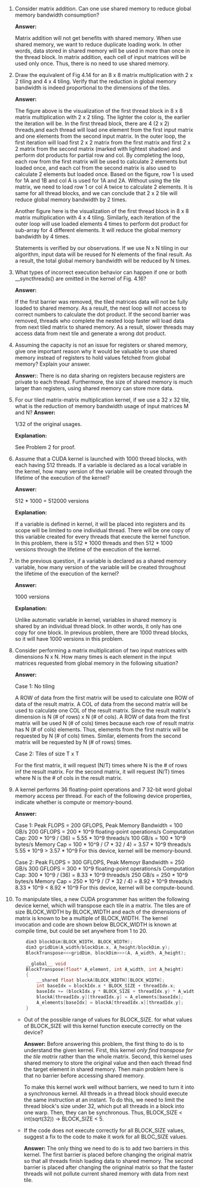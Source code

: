 1. Consider matrix addition. Can one use shared memory to reduce global memory bandwidth consumption?
    
    __Answer:__
        
      Matrix addition will not get benefits with shared memory. When use shared memory, we want to reduce duplicate loading work. In other words, data stored in shared memory will be used in more than once in the thread block. In matrix addition, each cell of input matrices will be used only once. Thus, there is no need to use shared memory.

2. Draw the equivalent of Fig 4.14 for an 8 x 8 matrix multiplication with 2 x 2 tiling and 4 x 4 tiling. Verify that the reduction in global memory bandwidth is indeed proportional to the dimensions of the tiles.
    
   __Answer:__
        
      The figure above is the visualization of the first thread block in 8 x 8 matrix multiplication with 2 x 2 tiling. The lighter the color is, the earlier the iteration will be. In the first thread block, there are 4 (2 x 2) threads,and each thread will load one element from the first input matrix and one elements from the second input matrix. In the outer loop, the first iteration will load first 2 x 2 matrix from the first matrix and first 2 x 2 matrix from the second matrix (marked with lightest shadow) and perform dot products for partial row and col. By completing the loop, each row from the first matrix will be used to calculate 2 elements but loaded once, and each col from the second matrix is also used to calculate 2 elements but loaded once. Based on the figure, row 1 is used for 1A and 1B and col A is used for 1A and 2A. Without using the tile matrix, we need to load row 1 or col A twice to calculate 2 elements. It is same for all thread blocks, and we can conclude that 2 x 2 tile will reduce global memory bandwidth by 2 times.
    
    Another figure here is the visualization of the first thread block in 8 x 8 matrix multiplication with 4 x 4 tiling. Similarly, each iteration of the outer loop will use loaded elements 4 times to perform dot product for sub-array for 4 different elements. It will reduce the global memory bandwidth by 4 times.
    
    Statements is verified by our observations. If we use N x N tiling in our algorithm, input data will be reused for N elements of the final result. As a result, the total global memory bandwidth will be reduced by N times.
    
3. What types of incorrect execution behavior can happen if one or both \_\_syncthreads() are omitted in the kernel of Fig. 4.16?
   
   __Answer:__
        
     If the first barrier was removed, the tiled matrices data will not be fully loaded to shared memory. As a result, the nest loop will not access to correct numbers to calculate the dot product. If the second barrier was removed, threads who complete the nested loop faster will load data from next tiled matrix to shared memory. As a result, slower threads may access data from next tile and generate a wrong dot product.

4. Assuming the capacity is not an issue for registers or shared memory, give one important reason why it would be valuable to use shared memory instead of registers to hold values fetched from global memory? Explain your answer. 
   
   __Answer:__:
        There is no data sharing on registers because registers are private to each thread.  Furthermore, the size of shared memory is much larger than registers, using shared memory can store more data.

5. For our tiled matrix-matrix multiplication kernel, if we use a 32 x 32 tile, what is the reduction of memory bandwidth usage of input matrices M and N?
    __Answer:__
    
      1/32 of the original usages.
        
    __Explanation:__
    
      See Problem 2 for proof.

6. Assume that a CUDA kernel is launched with 1000 thread blocks, with each having 512 threads. If a variable is declared as a local variable in the kernel, how many version of the variable will be created through the lifetime of the execution of the kernel?
   
   __Answer:__
       
      512 * 1000 = 512000 versions
    
    __Explanation:__
       
      If a variable is defined in kernel, it will be placed into registers and its scope will be limited to one individual thread. There will be one copy of this variable created for every threads that execute the kernel function. In this problem, there is 512 * 1000 threads and then 512 * 1000 versions through the lifetime of the execution of the kernel.

7. In the previous question, if a variable is declared as a shared memory variable, how many version of the variable will be created throughout the lifetime of the execution of the kernel?
    
    __Answer:__
       
      1000 versions
    
    __Explanation:__
      
      Unlike automatic variable in kernel, variables in shared memory is shared by an individual thread block. In other words, it only has one copy for one block. In previous problem, there are 1000 thread blocks, so it will have 1000 versions in this problem.

8. Consider performing a matrix multiplication of two input matrices with dimensions N x N. How many times is each element in the input matrices requested from global memory in the following situation?
    
    __Answer:__
        
      Case 1: No tiling
          
      A ROW of data from the first matrix will be used to calculate one ROW of data of the result matrix. A COL of data from the second matrix will be used to calculate one COL of the result matrix. Since the result matrix's dimension is N (# of rows) x N (# of cols). A ROW of data from the first matrix will be used N (# of cols) times because each row of result matrix has N (# of cols) elements. Thus, elements from the first matrix will be requested by N (# of cols) times. Similar, elements from the second matrix will be requested by N (# of rows) times. 
       
      Case 2: Tiles of size T x T
      
      For the first matrix, it will request (N/T) times where N is the # of rows inf the result matrix. For the second matrix, it will request (N/T) times where N is the # of cols in the result matrix.

9. A kernel performs 36 floating-point operations and 7 32-bit word global memory access per thread. For each of the following device properties, indicate whether is compute or memory-bound.

    __Answer:__
    
      Case 1: 
        Peak FLOPS = 200 GFLOPS, Peak Memory Bandwidth = 100 GB/s
        200 GFLOPS = 200 * 10^9 floating-point operations/s
        Computation Cap: 200 * 10^9 / (36) = 5.55 * 10^9 threads/s
        100 GB/s = 100 * 10^9 bytes/s
        Memory Cap = 100 * 10^9 / (7 * 32 / 4) = 3.57 * 10^9 threads/s
        5.55 * 10^9 > 3.57 * 10^9
        For this device, kernel will be memory-bound.

      Case 2: 
        Peak FLOPS = 300 GFLOPS, Peak Memoyr Bandwidth = 250 GB/s
        300 GFLOPS = 300 * 10^9 floating-point operations/s
        Computation Cap: 300 * 10^9 / (36) = 8.33 * 10^9 threads/s
        250 GB/s = 250 * 10^9 bytes/s
        Memory Cap = 250 * 10^9 / (7 * 32 / 4) = 8.92 * 10^9 threads/s    
        8.33 * 10^9 < 8.92 * 10^9
        For this device, kernel will be compute-bound.


10. To manipulate tiles, a new CUDA programmer has written the following device kernel, which will transpose each tile in a matrix. The tiles are of size BLOCK_WIDTH by BLOCK_WIDTH and each of the dimensions of matrix is known to be a multiple of BLOCK_WIDTH. The kernel invocation and code are shown below BLOCK_WIDTH is known at compile time, but could be set anywhere from 1 to 20. 
    ```cpp
        dim3 blockDim(BLOCK_WIDTH, BLOCK_WIDTH);
        dim3 gridDim(A_width/blockDim.x, A_height/blockDim.y);
        BlockTranspose<<<gridDim, blockDim>>>(A, A_width, A_height);

        __global__ void
        BlockTranspose(float* A_element, int A_width, int A_height)
        {
            __shared float blockA[BLOCK_WIDTH][BLOCK_WIDTH];
            int baseIdx = blockIdx.x * BLOCK_SIZE + threadIdx.x;
            baseIdx += (blockIdx.y * BLOCK_SIZE + threadIdx.y) * A_width;
            blockA[threadIdx.y][threadIdx.y] = A_elements[baseIdx];
            A_elements[baseIdx] = blockA[threadIdx.x][threadIdx.y];
        }
    ```
    * Out of the possible range of values for BLOCK_SIZE. for what values of BLOCK_SIZE will this kernel function execute correctly on the device?

        __Answer:__
         Before answering this problem, the first thing to do is to understand the given kernel. First, this kernel _only_ _find_ _transpose_ _for_ _the_ _tile_ _matrix_ rather than the whole matrix. Second, this kernel uses shared memory to store the original value and then each thread find the target element in shared memory. Then main problem here is that no barrier before accessing shared memory. 

         To make this kernel work well without barriers, we need to turn it into a synchronous kernel. All threads in a thread block should execute the same instruction at an instant. To do this, we need to limit the thread block's size under 32, which put all threads in a block into one warp. Then, they can be synchronous. Thus, BLOCK_SIZE < int(sqrt(32)) -> BLOCK_SIZE < 5.    
    * If the code does not execute correctly for all BLOCK_SIZE values, suggest a fix to the code to make it work for all BLOC_SIZE values.
        
        __Answer:__
            The only thing we need to do is to add two barriers in this kernel. The first barrier is placed before changing the original matrix so that all threads finish loading data to shared memory. The second barrier is placed after changing the origninal matrix so that the faster threads will not pollute current shared memory with data from next tile.

